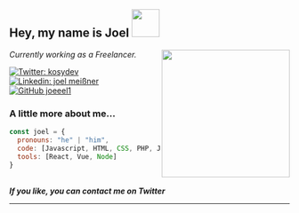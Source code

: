 <h2> Hey, my name is Joel <img src="https://media.giphy.com/media/mGcNjsfWAjY5AEZNw6/giphy.gif" width="50"></h2>
<img align='right' src="https://media.giphy.com/media/y93slPbDMdeXJQONHa/giphy.gif" width="230">
<p><em>Currently working as a Freelancer.
</br> 
</em></p>

[![Twitter: kosydev](https://img.shields.io/twitter/follow/joeeel_1?style=social)](https://twitter.com/kosydev)
[![Linkedin: joel meißner](https://img.shields.io/badge/-joelmeißner-blue?style=flat-square&logo=Linkedin&logoColor=white&link=https://www.linkedin.com/in/joel-meißner-667010269/)](https://www.linkedin.com/in/joel-meißner-667010269/)
[![GitHub joeeel1](https://img.shields.io/github/followers/joeeel1?label=follow&style=social)](https://github.com/joeeel1)


### A little more about me...  

```javascript
const joel = {
  pronouns: "he" | "him",
  code: [Javascript, HTML, CSS, PHP, Java],
  tools: [React, Vue, Node]
}
```
<br>
<em><b>If you like, you can contact me on Twitter</em>

---
